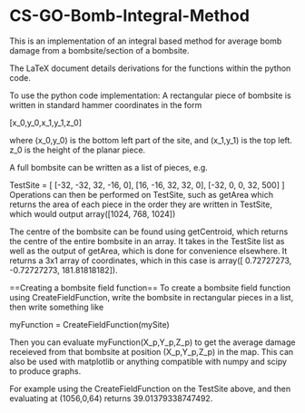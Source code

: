 # CS-GO-Bomb-Integral-Method
This is an implementation of an integral based method for average bomb damage from a bombsite/section of a bombsite.

The LaTeX document details derivations for the functions within the python code.

To use the python code implementation:
A rectangular piece of bombsite is written in standard hammer coordinates in the form

[x_0,y_0,x_1,y_1,z_0]

where (x_0,y_0) is the bottom left part of the site, and (x_1,y_1) is the top left. z_0 is the height of the planar piece.

A full bombsite can be written as a list of pieces, e.g.

TestSite = [
    [-32, -32, 32, -16, 0],
    [16, -16, 32, 32, 0],
    [-32, 0, 0, 32, 500]
    ]
Operations can then be performed on TestSite, such as getArea which returns the area of each piece in the order they are written in TestSite, which would output array([1024,  768, 1024])

The centre of the bombsite can be found using getCentroid, which returns the centre of the entire bombsite in an array. It takes in the TestSite list as well as the output of getArea, which is done for convenience elsewhere. It returns a 3x1 array of coordinates, which in this case is array([  0.72727273,  -0.72727273, 181.81818182]).

==Creating a bombsite field function==
To create a bombsite field function using CreateFieldFunction, write the bombsite in rectangular pieces in a list, then write something like

myFunction = CreateFieldFunction(mySite)

Then you can evaluate myFunction(X_p,Y_p,Z_p) to get the average damage receieved from that bombsite at position (X_p,Y_p,Z_p) in the map. This can also be used with matplotlib or anything compatible with numpy and scipy to produce graphs.

For example using the CreateFieldFunction on the TestSite above, and then evaluating at (1056,0,64) returns 39.01379338747492.
